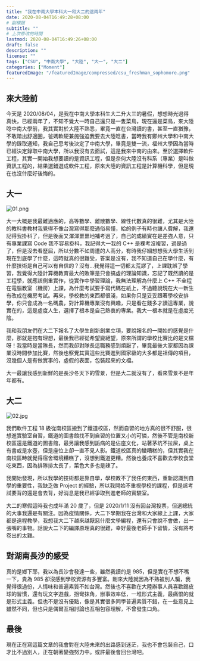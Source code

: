 ```yaml
---
title: "我在中南大學本科大一和大二的這兩年"
date: 2020-08-04T16:49:28+08:00
# 副標題
subtitle: ""
# 上次修改的時間
lastmod: 2020-08-04T16:49:26+08:00
draft: false
description: ""
license: ""
tags: ["CSU", "中南大學", "大陸", "大一", "大二"]
categories: ["Moment"]
featuredImage: "/featuredImage/compressed/csu_freshman_sophomore.png"
---
```


## 來大陸前

今天是 2020/08/04，是我在中南大學本科生大二升大三的暑假，想想時光過得真快，已經兩年了，不知不覺大一時自己還只是一隻菜鳥，現在還是菜鳥，來大陸唸中南大學前，我其實對於大陸不熟悉，畢竟一直在台灣讀的書，甚至一直猶豫，不敢踏出舒適圈，爸媽軟硬兼施強迫我要去大陸唸書，當時我有鄭州大學和中南大學的錄取通知，我自己思考後決定了中南大學，畢竟是雙一流，福州大學因為當時已經決定錄取中南大學，所以我沒有去面試，這是我來中南的由來。至於選擇軟件工程，其實一開始我想要讀的是資訊工程，但是奈何大陸沒有科系（專業）是叫做資訊工程的，結果選錯選成軟件工程，原來大陸的資訊工程是計算機科學，但是現在也沒什麼好後悔的。

## 大一

![01.png](https://imgpoi.com/i/KLPXKE.jpg "中南大學南校區")

大一大概是我最難適應的，高等數學、離散數學、線性代數真的很難，尤其是大陸的教科書教材我覺得不像台灣寫得那麼通俗易懂，給的例子有時也讓人費解，我還記得我掛科了，但是後面又渾渾噩噩地補考過了，自己的成績實在是差強人意，只有專業課寫 Code 我不容易掛科，我記得大一我的 C++ 是裸考沒複習，過是過了，但是沒去看歷屆，所以分數不如周遭的人高分，有時我仔細想想我大學生活到現在到底學了什麼，這時就真的很難受，答案是沒有，我不知道自己在學什麼，有什麼技術是自己可以有自信的？沒有...我覺得這一切都太荒謬了，上課耽誤了學習，我覺得大陸計算機教育最大的敗筆是只會搞虛的理論知識，忘記了既然讀的是工程學，就應該側重實作，從實作中學習理論，我無法理解為什麼上 C++ 不全程在電腦教室（機房）上課，為什麼考試要手寫代碼在紙上，不過聽說現在大一新生有改成在機房考試。再來，學校教的東西都很淺，如果你只是妥妥跟著學校安排學，你只會成為一名碼農，對計算機專業沒有興趣，只是看在錢多才讀這專業，說實在的，這是虛度人生，選擇了根本是自己熱衷的專業。我大一根本就是在虛度光陰。

我和我朋友們在大二下報名了大學生創新創業立項，要說報名的一開始的感覺是什麼，那就是抱有理想，最後我已經從希望變絕望，原來所謂的學校比賽比的是文檔呀！我當時是當隊長，然而我卻對隊長這職務感到煩厭了，畢竟最後大家都因為課業沒時間參加比賽，然後也察覺其實這些比賽進到國家級的大多都是祖傳的項目，沒幾個人是有做實事的，虛假的表面，包裝起來的文檔。

大一最讓我感到新鮮的是長沙冬天下的雪景，但是大二就沒有了，看來雪景不是年年都有。

## 大二

![02.jpg](https://imgpoi.com/i/KLPFOB.jpg "中南大學南校區")

我們軟件工程 18 級從南校區搬到了鐵道校區，然而自習的地方真的很不舒服，很想進實驗室自習，鐵道的圖書館找不到自習的位置又小的可憐，然後不管是南校新校區還是鐵道的圖書館，最另讓我感到詬病的是佔座文化，站著茅坑不拉屎，桌上有書或是水壺，但是座位上卻一直不見人影。鐵道校區真的蠻糟糕的，但其實我在南校區時就覺得宿舍環境糟糕了，沒想到鐵道更糟。然後也養成不喜歡去學校食堂吃東西，因為排隊排太長了，菜色大多也是辣了。

我開始發現，所以我學的技術都是靠自學，學校教不了我任何東西，重新認識到自學的重要性，我缺乏做 Project 的經驗，所以我開始不重視學校的課程，但是該考試要背的還是會去背，好消息是我已經爭取到進老師的實驗室。

大二的寒假這時我也成年滿 20 歲了，但是 2020/1/11 沒有回台灣投票，但選總統的大事我還是有關注。因為疫情關係，大二下學期我在台灣和大家線上上課，大家都是遠程教學，我想我大二下越來越厭惡什麼文學編程，還有只會說不會做，出一張嘴的事物。話說大二下的編譯原理真的很難，幸好最後老師手下留情，沒有將考卷出的太難。

## 對湖南長沙的感受

真的是鄉下耶，我以為長沙會發達一些，雖然我讀的是 985，但是實在不想不嘴一下，貴為 985 卻沒感到學校資源有多豐富。剛來大陸就因為不熟被別人騙，我覺得很過份，人情味和普遍素質不如台灣。然後也不喜歡在大陸辦事人員喜歡踢皮球的習慣，還有玩文字遊戲，拐彎抹角，辦事效率低，一堆形式主義，最痛恨的就是形式主義。但也不是沒有優點，像是其實很多同學普遍素質不錯，在一些意見上雖然不同，但也只是偶爾互相討論也互相包容理解，不曾發生口角。

## 最後

現在正在寫這篇文章的我會對在大陸未來的出路感到迷茫，我也不會包裝自己，口才比不過別人，正在朝著變強努力中。或許最後會回台灣吧。